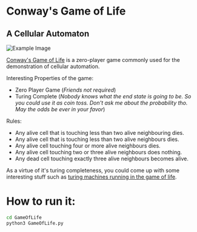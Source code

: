 # **Conway's Game of Life**
## A Cellular Automaton

![Example Image](https://upload.wikimedia.org/wikipedia/commons/thumb/6/64/Game_of_life_Simkin_glider_gun.svg/749px-Game_of_life_Simkin_glider_gun.svg.png)

[Conway's Game of Life](https://en.wikipedia.org/wiki/Conway%27s_Game_of_Life) is a zero-player game commonly used for the demonstration of cellular automation. 

Interesting Properties of the game:
- Zero Player Game (_Friends not required_)
- Turing Complete (_Nobody knows what the end state is going to be. So you could use it as coin toss. Don't ask me about the probability tho. May the odds be ever in your favor_)

Rules:
- Any alive cell that is touching less than two alive neighbouring dies. 
- Any alive cell that is touching less than two alive neighbours dies.
- Any alive cell touching four or more alive neighbours dies.
- Any alive cell touching two or three alive neighbours does nothing.
- Any dead cell touching exactly three alive neighbours becomes alive.

As a virtue of it's turing completeness, you could come up with some interesting stuff such as [turing machines running in the game of life](https://youtu.be/HeQX2HjkcNo?t=1774). 

# How to run it:
```sh
cd GameOfLife
python3 GameOfLife.py
```
